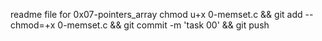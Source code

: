 readme file for 0x07-pointers_array
chmod u+x 0-memset.c && git add --chmod=+x 0-memset.c && git commit -m 'task 00' && git push